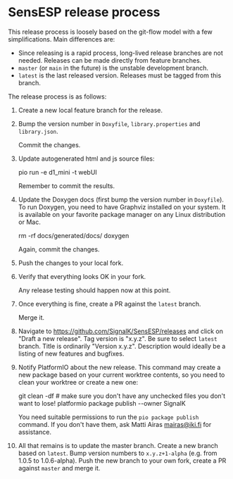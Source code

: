 # SensESP release process

This release process is loosely based on the git-flow model with a few
simplifications. Main differences are:

- Since releasing is a rapid process, long-lived release branches are not
  needed. Releases can be made directly from feature branches.
- `master` (or `main` in the future) is the unstable development branch.
- `latest` is the last released version. Releases must be tagged from
  this branch.

The release process is as follows:

1. Create a new local feature branch for the release.

2. Bump the version number in `Doxyfile`, `library.properties` and 
   `library.json`.

   Commit the changes.

2. Update autogenerated html and js source files:

    pio run -e d1_mini -t webUI

   Remember to commit the results.

3. Update the Doxygen docs (first bump the version number in `Doxyfile`). To
   run Doxygen, you need to have Graphviz installed on your system. It is 
   available on your favorite package manager on any Linux distribution or Mac.

    rm -rf docs/generated/docs/
    doxygen

   Again, commit the changes.

4. Push the changes to your local fork.

5. Verify that everything looks OK in your fork.

   Any release testing should happen now at this point.

6. Once everything is fine, create a PR against the `latest` branch.
   
   Merge it.

7. Navigate to https://github.com/SignalK/SensESP/releases and click on 
   "Draft a new release". Tag version is "x.y.z". Be sure to select `latest`
   branch. Title is ordinarily "Version x.y.z". Description would ideally
   be a listing of new features and bugfixes.

7. Notify PlatformIO about the new release. This command may create a new 
   package based on your current worktree contents, so you need to clean your
   worktree or create a new one:

    git clean -df  # make sure you don't have any unchecked files you don't want to lose!
    platformio package publish --owner SignalK

   You need suitable permissions to run the `pio package publish` command. If
   you don't have them, ask Matti Airas <mairas@iki.fi> for assistance.

8. All that remains is to update the master branch. Create a new branch based
   on `latest`. Bump version numbers to `x.y.z+1-alpha` (e.g. 
   from 1.0.5 to 1.0.6-alpha). Push the new branch to your own fork,
   create a PR against `master` and merge it.
